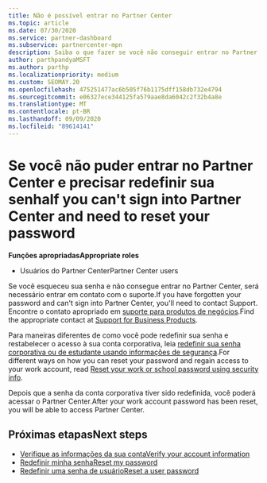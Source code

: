 ```yaml
---
title: Não é possível entrar no Partner Center
ms.topic: article
ms.date: 07/30/2020
ms.service: partner-dashboard
ms.subservice: partnercenter-mpn
description: Saiba o que fazer se você não conseguir entrar no Partner Center-inclui informações sobre como redefinir a senha da conta corporativa ou a senha da conta de estudante se você a esqueceu.
author: parthpandyaMSFT
ms.author: parthp
ms.localizationpriority: medium
ms.custom: SEOMAY.20
ms.openlocfilehash: 475251477ac6b505f76b1175dff158db732e4794
ms.sourcegitcommit: e06327ece344125fa579aae8da6042c2f32b4a8e
ms.translationtype: MT
ms.contentlocale: pt-BR
ms.lasthandoff: 09/09/2020
ms.locfileid: "89614141"
---
```

# <a name="if-you-cant-sign-into-partner-center-and-need-to-reset-your-password"></a><span data-ttu-id="c5cfd-103">Se você não puder entrar no Partner Center e precisar redefinir sua senha</span><span class="sxs-lookup"><span data-stu-id="c5cfd-103">If you can't sign into Partner Center and need to reset your password</span></span>

<span data-ttu-id="c5cfd-104">**Funções apropriadas**</span><span class="sxs-lookup"><span data-stu-id="c5cfd-104">**Appropriate roles**</span></span>

- <span data-ttu-id="c5cfd-105">Usuários do Partner Center</span><span class="sxs-lookup"><span data-stu-id="c5cfd-105">Partner Center users</span></span>

<span data-ttu-id="c5cfd-106">Se você esqueceu sua senha e não consegue entrar no Partner Center, será necessário entrar em contato com o suporte.</span><span class="sxs-lookup"><span data-stu-id="c5cfd-106">If you have forgotten your password and can't sign into Partner Center, you'll need to contact Support.</span></span> <span data-ttu-id="c5cfd-107">Encontre o contato apropriado em [suporte para produtos de negócios](https://docs.microsoft.com/microsoft-365/admin/contact-support-for-business-products).</span><span class="sxs-lookup"><span data-stu-id="c5cfd-107">Find the appropriate contact at [Support for Business Products](https://docs.microsoft.com/microsoft-365/admin/contact-support-for-business-products).</span></span> 

<span data-ttu-id="c5cfd-108">Para maneiras diferentes de como você pode redefinir sua senha e restabelecer o acesso à sua conta corporativa, leia [redefinir sua senha corporativa ou de estudante usando informações de segurança](https://docs.microsoft.com/azure/active-directory/user-help/active-directory-passwords-update-your-own-password#how-to-change-your-password).</span><span class="sxs-lookup"><span data-stu-id="c5cfd-108">For different ways on how you can reset your password and regain access to your work account, read [Reset your work or school password using security info](https://docs.microsoft.com/azure/active-directory/user-help/active-directory-passwords-update-your-own-password#how-to-change-your-password).</span></span>

<span data-ttu-id="c5cfd-109">Depois que a senha da conta corporativa tiver sido redefinida, você poderá acessar o Partner Center.</span><span class="sxs-lookup"><span data-stu-id="c5cfd-109">After your work account password has been reset, you will be able to access Partner Center.</span></span> 

## <a name="next-steps"></a><span data-ttu-id="c5cfd-110">Próximas etapas</span><span class="sxs-lookup"><span data-stu-id="c5cfd-110">Next steps</span></span>

- [<span data-ttu-id="c5cfd-111">Verifique as informações da sua conta</span><span class="sxs-lookup"><span data-stu-id="c5cfd-111">Verify your account information</span></span>](verification-responses.md)
- [<span data-ttu-id="c5cfd-112">Redefinir minha senha</span><span class="sxs-lookup"><span data-stu-id="c5cfd-112">Reset my password</span></span>](reset-my-pasword.md)
- [<span data-ttu-id="c5cfd-113">Redefinir uma senha de usuário</span><span class="sxs-lookup"><span data-stu-id="c5cfd-113">Reset a user password</span></span>](reset-a-user-password.md)

